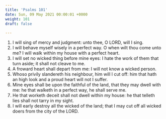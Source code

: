 ```yaml
---
title: 'Psalms 101'
date: Sun, 09 May 2021 00:00:01 +0000
weight: 101
draft: false
  
---
```


1. I will sing of mercy and judgment: unto thee, O LORD, will I sing.
2. I will behave myself wisely in a perfect way. O when wilt thou come unto me? I will walk within my house with a perfect heart.
3. I will set no wicked thing before mine eyes: I hate the work of them that turn aside; it shall not cleave to me.
4. A froward heart shall depart from me: I will not know a wicked person.
5. Whoso privily slandereth his neighbour, him will I cut off: him that hath an high look and a proud heart will not I suffer.
6. Mine eyes shall be upon the faithful of the land, that they may dwell with me: he that walketh in a perfect way, he shall serve me.
7. He that worketh deceit shall not dwell within my house: he that telleth lies shall not tarry in my sight.
8. I will early destroy all the wicked of the land; that I may cut off all wicked doers from the city of the LORD.
